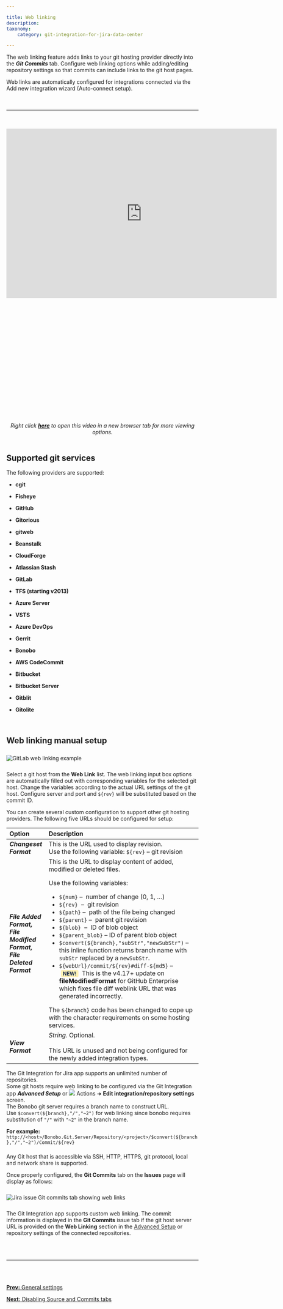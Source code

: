 ```yaml
---

title: Web linking
description:
taxonomy:
    category: git-integration-for-jira-data-center

---
```


The web linking feature adds links to your git hosting provider directly into the _**Git Commits**_ tab. Configure web linking options while adding/editing repository settings so that commits can include links to the git host pages.

<div class="bbb-callout bbb--tip">
    <div class="irow">
        <div class="ilogobox">
            <span class="logoimg"></span>
        </div>
        <div class="imsgbox">
            Web links are automatically configured for integrations connected via the Add new integration wizard (Auto-connect setup).
        </div>
    </div>
</div>
<br>
<br>
<hr>
<br>
<br>

<div class='embed-container' style='padding-bottom:62.5%'>
    <iframe width='709' height='443' src='https://fast.wistia.com/embed/iframe/zfxfemq7z8?videoFoam=true' frameborder='0' allowfullscreen ></iframe>
</div>

<div align='center' style='margin-top:10px'>
    <i>Right click <a href='https://bigbrassband.wistia.com/medias/zfxfemq7z8'><b>here</b></a> to open this video in a new browser tab for more viewing options.</i>
</div>
<br>

## Supported git services

The following providers are supported:

*   **cgit**

*   **Fisheye**

*   **GitHub**

*   **Gitorious**

*   **gitweb**

*   **Beanstalk**

*   **CloudForge**

*   **Atlassian Stash**

*   **GitLab**

*   **TFS (starting v2013)**

*   **Azure Server**

*   **VSTS**

*   **Azure DevOps**

*   **Gerrit**

*   **Bonobo**

*   **AWS CodeCommit**

*   **Bitbucket**

*   **Bitbucket Server**

*   **Gitblit**

*   **Gitolite**

<br>

## Web linking manual setup

<img src='/wp-content/uploads/gij-gitlab-guide-web-linking.png' style='display:block;margin:25px auto;max-width:100%' alt='GitLab web linking example'/>

Select a git host from the **Web Link** list. The web linking input box options are automatically filled out with corresponding variables for the selected git host. Change the variables according to the actual URL settings of the git host. Configure server and port and `${rev}` will be substituted based on the commit ID.

You can create several custom configuration to support other git hosting providers. The following five URLs should be configured for setup:

| Option | Description |
| :--- | :--- |
| _**Changeset Format**_ | This is the URL used to display revision.  <br>Use the following variable: `${rev}` – git revision |
| _**File Added Format,**_  <br>_**File Modified Format,**_  <br>_**File Deleted Format**_ | This is the URL to display content of added, modified or deleted files.  <p>Use the following variables:</p><ul><li>`${num}` –  number of change (0, 1, …)</li><li>`${rev}`  –  git revision</li><li>`${path}` –  path of the file being changed</li><li>`${parent}` –  parent git revision</li><li>`${blob}`  –  ID of blob object</li><li>`${parent_blob}` – ID of parent blob object</li><li>`$convert(${branch},"subStr","newSubStr")` – this inline function returns branch name with `subStr` replaced by a `newSubStr`.</li><li>`${webUrl}/commit/${rev}#diff-${md5}` – <b style='background-color:#FFF1B6; padding:1px 5px; color:#172A4C; border-radius:3px; margin: 0 5px; font-size: small;'>NEW!</b> This is the v4.17+ update on <b>fileModifiedFormat</b> for GitHub Enterprise which fixes file diff weblink URL that was generated incorrectly.</li></ul><div class="bbb-callout bbb--info" style='margin-bottom:0px;'><div class="irow"><div class="ilogobox"><span class="logoimg"></span></div><div class="imsgbox">The <code>${branch}</code> code has been changed to cope up with the character requirements on some hosting services.</div></div></div> |
| _**View Format**_ | _String._ Optional. <br><br>This URL is unused and not being configured for the newly added integration types. |

<div class="bbb-callout bbb--tip">
    <div class="irow">
    <div class="ilogobox">
        <span class="logoimg"></span>
    </div>
    <div class="imsgbox">
        The Git Integration for Jira app supports an unlimited number of repositories.
    </div>
    </div>
</div>

<div class="bbb-callout bbb--info">
    <div class="irow">
    <div class="ilogobox">
        <span class="logoimg"></span>
    </div>
    <div class="imsgbox">
        Some git hosts require web linking to be configured via the Git Integration app <b><i>Advanced Setup</i></b> or <img src='/wp-content/uploads/actions-icon.png' /> Actions ➜ <b>Edit integration/repository settings</b> screen.
    </div>
    </div>
</div>

<div class="bbb-callout bbb--note">
    <div class="irow">
        <div class="ilogobox">
            <span class="logoimg"></span>
        </div>
        <div class="imsgbox">
            The Bonobo git server requires a branch name to construct URL. Use <code>$convert(${branch},"/","~2")</code> for web linking since bonobo requires substitution of <code>"/"</code> with <code>"~2"</code> in the branch name.
            <p style='margin-bottom:-10px !important'>
                <b>For example:</b><br>
                <code>http://&lt;host&gt;/Bonobo.Git.Server/Repository/&lt;project&gt;/$convert(${branch},"/","~2")/Commit/${rev}</code>
            </p>
        </div>
    </div>
</div>
<br>

Any Git host that is accessible via SSH, HTTP, HTTPS, git protocol, local and network share is supported.

Once properly configured, the **Git Commits** tab on the **Issues** page will display as follows:

<img src='/wp-content/uploads/gij-git-commits-clickable-web-links.png' style='display:block;margin:25px auto;max-width:100%' alt='Jira issue Git commits tab showing web links' />

The Git Integration app supports custom web linking. The commit information is displayed in the **Git Commits** issue tab if the git host server URL is provided on the **Web Linking** section in the [Advanced Setup](/git-integration-for-jira-data-center/connecting-a-repository-via-advanced-setup) or repository settings of the connected repositories.

<br>
<br>
<hr>
<br>
<br>

[**Prev:** General settings](/git-integration-for-jira-data-center/general-settings-docs-gij-self-managed)

[**Next:** Disabling Source and Commits tabs](/git-integration-for-jira-data-center/disabling-Source-and-Commits-tabs-gij-self-managed)


